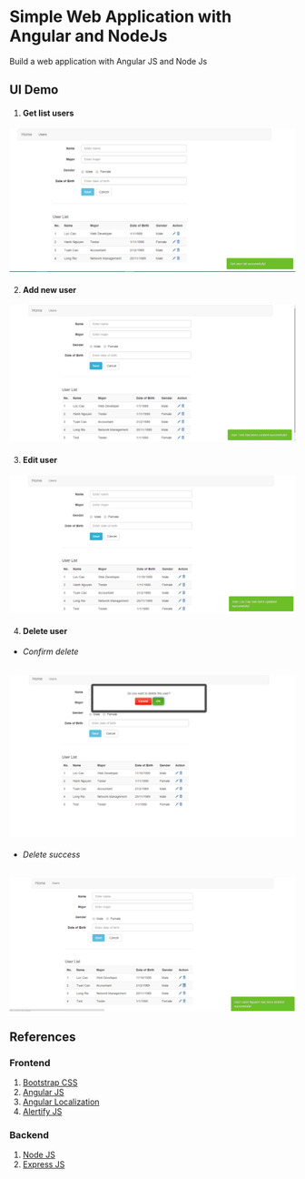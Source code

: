 # Simple Web Application with Angular and NodeJs
Build a web application with Angular JS and Node Js
## UI Demo
1. #### Get list users
![Get list users](/Captures/getUserList.png)

2. #### Add new user
![Add new user](/Captures/addUser.png)

3. #### Edit user
![Edit user](/Captures/editUser.png)

4. #### Delete user
* ###### Confirm delete
![Confirm delete user](/Captures/deleteUser1.png)
* ###### Delete success
![Confirm delete user successfully](/Captures/deleteUser2.png)

## References

### Frontend
1. [Bootstrap CSS](http://getbootstrap.com)
2. [Angular JS](http://angularjs.org)
3. [Angular Localization](https://github.com/doshprompt/angular-localization)
4. [Alertify JS](http://fabien-d.github.io/alertify.js/)

### Backend
1. [Node JS](https://nodejs.org)
2. [Express JS](http://expressjs.com/)
